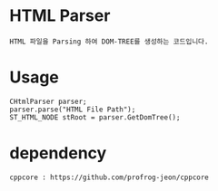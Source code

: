 # HTML Parser
```
HTML 파일을 Parsing 하여 DOM-TREE를 생성하는 코드입니다.
```

# Usage
```
CHtmlParser parser;
parser.parse("HTML File Path");
ST_HTML_NODE stRoot = parser.GetDomTree();
```

# dependency
```
cppcore : https://github.com/profrog-jeon/cppcore
```